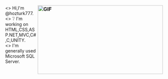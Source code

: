 ### <img align="right" alt="GIF" src="https://github.com/abhisheknaiidu/abhisheknaiidu/blob/master/code.gif?raw=true" width="400" height="220" />

<\>   Hi,I'm @hozturk777.<br />
<\>   ❔ I'm working on HTML,CSS,ASP.NET,MVC,C#,C,UNİTY.<br />
<\>   I'm generally used Microsoft SQL Server.


